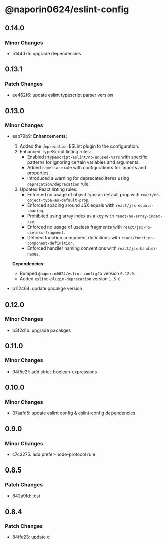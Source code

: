 # @naporin0624/eslint-config

## 0.14.0

### Minor Changes

- 5144d75: upgrade dependencies

## 0.13.1

### Patch Changes

- ee462f6: update eslint typescript parser version

## 0.13.0

### Minor Changes

- eab79b9: **Enhancements:**

  1. Added the `deprecation` ESLint plugin to the configuration.
  2. Enhanced TypeScript linting rules:
     - Enabled `@typescript-eslint/no-unused-vars` with specific patterns for ignoring certain variables and arguments.
     - Added `camelcase` rule with configurations for imports and properties.
     - Introduced a warning for deprecated items using `deprecation/deprecation` rule.
  3. Updated React linting rules:
     - Enforced no usage of object type as default prop with `react/no-object-type-as-default-prop`.
     - Enforced spacing around JSX equals with `react/jsx-equals-spacing`.
     - Prohibited using array index as a key with `react/no-array-index-key`.
     - Enforced no usage of useless fragments with `react/jsx-no-useless-fragment`.
     - Defined function component definitions with `react/function-component-definition`.
     - Enforced handler naming conventions with `react/jsx-handler-names`.

  **Dependencies:**

  - Bumped `@naporin0624/eslint-config` to version `0.12.0`.
  - Added `eslint-plugin-deprecation` version `1.5.0`.

- b112464: update pacakge version

## 0.12.0

### Minor Changes

- b3f2d1b: upgrade pacakges

## 0.11.0

### Minor Changes

- 94f5e2f: add strict-boolean-expressions

## 0.10.0

### Minor Changes

- 37aafd5: update eslint config & eslint-config dependencies

## 0.9.0

### Minor Changes

- c7c3275: add prefer-node-protocol rule

## 0.8.5

### Patch Changes

- 842a9fd: test

## 0.8.4

### Patch Changes

- 84ffe23: update ci
